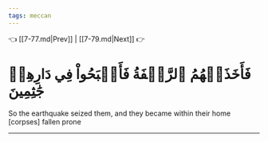 ```yaml
---
tags: meccan
---
```


👈 [[7-77.md|Prev]] | [[7-79.md|Next]] 👉

# فَأَخَذَتۡهُمُ ٱلرَّجۡفَةُ فَأَصۡبَحُواْ فِي دَارِهِمۡ جَٰثِمِينَ

So the earthquake seized them, and they became within their home [corpses] fallen prone

---

